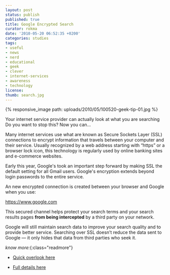 ```yaml
---
layout: post
status: publish
published: true
title: Google Encrypted Search
curator: rokma
date: '2010-05-20 06:52:35 +0200'
categories: studies
tags:
- useful
- news
- nerd
- educational
- geek
- clever
- internet-services
- awareness
- technology
license:
thumb: search.jpg
---
```


{% responsive_image path: uploads/2010/05/100520-geek-tip-01.jpg %}

Your internet service provider can actually look at what you are searching
Do you want to stop this? Now you can...

Many internet services use what are known as Secure Sockets Layer (SSL) connections to encrypt information that travels between your computer and their service. Usually recognized by a web address starting with &ldquo;https&rdquo; or a browser lock icon, this technology is regularly used by online banking sites and e-commerce websites.

Early this year, Google's took an important step forward by making SSL the default setting for all Gmail users.
Google's encryption extends beyond login passwords to the entire service.

An new encrypted connection is created between your browser and Google when you use:

<a href="https://www.google.com" target="_blank">https://www.google.com</a>

This secured channel helps protect your search terms and your search results pages <strong>from being intercepted</strong> by a third party on your network.

Google will still maintain search data to improve your search quality and to provide better service. Searching over SSL doesn&rsquo;t reduce the data sent to Google &mdash; it only hides that data from third parties who seek it.

_know more:_{:class="readmore"}

- <a href="http://googleblog.blogspot.com/2010/05/search-more-securely-with-encrypted.html" target="_blank">Quick overlook here</a>

- <a href="http://www.google.com/support/websearch/bin/answer.py?answer=173733&amp;hl=en" target="_blank">Full details here</a>
